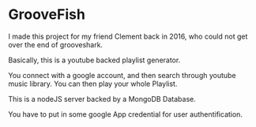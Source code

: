 # GrooveFish

I made this project for my friend Clement back in 2016, who could not get over the end of grooveshark.

Basically, this is a youtube backed playlist generator.

You connect with a google account, and then search through youtube music library. You can then play your whole Playlist.

This is a nodeJS server backed by a MongoDB Database.

You have to put in some google App credential for user authentification.
